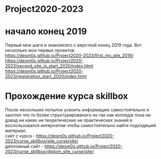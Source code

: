 # Project2020-2023

# начало конец 2019
Первый мои шаги и знакомсвто с версткой конец 2019 года.
Вот несколько мои первых проектов. <br>
https://desm0s.github.io/Project2020-2023/first_my_site_2019/ <br>
https://desm0s.github.io/Project2020-2023/second_site_is_start_2020/index.html <br>
https://desm0s.github.io/Project2020-2023/registration_start_2020/index.html <br>

# Прохождение курса skillbox
После нескольких попыток усвоить информацию самостоятельно я захотел что то более структурированого но так как колледж пока не довад ни каких ни теоретических не практических знаний я воспользовался интернэтом чтобы самостоятельно найти подходяший материал. <br>
сайт с курса - https://desm0s.github.io/Project2020-2023/curse_skillbox/site_curse/site/ <br>
дипломный сайт - https://desm0s.github.io/Project2020-2023/curse_skillbox/diplom_site_curse/site/ <br>